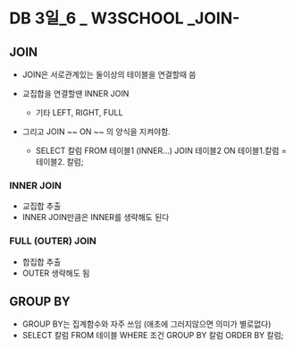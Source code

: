 # DB 3일_6 _ W3SCHOOL _JOIN-



## JOIN

- JOIN은 서로관계있는 둘이상의 테이블을 연결할때 씀

- 교집합을 연결할땐 INNER JOIN
  - 기타 LEFT, RIGHT, FULL

- 그리고 JOIN ~~ ON ~~ 의 양식을 지켜야함.
  - SELECT 칼럼 FROM 테이블1 (INNER...) JOIN 테이블2 ON 테이블1.칼럼 = 테이블2. 칼럼;

### INNER JOIN

- 교집합 추출
- INNER JOIN만큼은 INNER를 생략해도 된다

### FULL (OUTER) JOIN

- 합집합 추출
- OUTER 생략해도 됨



## GROUP BY

- GROUP BY는 집계함수와 자주 쓰임 (애초에 그러지않으면 의미가 별로없다)
- SELECT 칼럼 FROM 테이블 WHERE 조건 GROUP BY 칼럼 ORDER BY 칼럼;